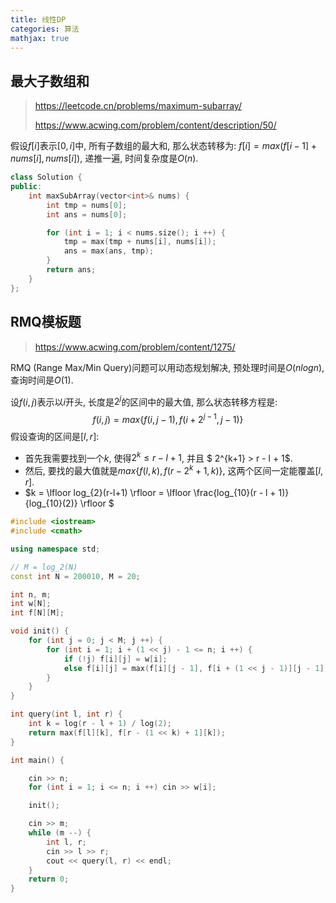 ```yaml
---
title: 线性DP
categories: 算法
mathjax: true
---
```




## 最大子数组和

> https://leetcode.cn/problems/maximum-subarray/
>
> https://www.acwing.com/problem/content/description/50/

假设$f[i]$表示$[0, i]$中, 所有子数组的最大和, 那么状态转移为: $f[i] = max(f[i - 1] + nums[i], nums[i])$, 递推一遍, 时间复杂度是$O(n)$.

```cpp
class Solution {
public:
    int maxSubArray(vector<int>& nums) {
        int tmp = nums[0];
        int ans = nums[0];

        for (int i = 1; i < nums.size(); i ++) {
            tmp = max(tmp + nums[i], nums[i]);
            ans = max(ans, tmp);
        }
        return ans;
    }
};
```



## RMQ模板题

> https://www.acwing.com/problem/content/1275/

RMQ (Range Max/Min Query)问题可以用动态规划解决, 预处理时间是$O(nlogn)$, 查询时间是$O(1)$.

设$f(i, j)$表示以$i$开头, 长度是$2^j$的区间中的最大值, 那么状态转移方程是:
$$
f(i, j) = max\{f(i, j - 1), f(i + 2^{j-1}, j-1)\}
$$
假设查询的区间是$[l, r]$:

* 首先我需要找到一个$k$, 使得$2^{k} \leqslant r - l + 1$, 并且 $ 2^{k+1} > r - l + 1$.
* 然后, 要找的最大值就是$max\{f(l, k), f(r - 2^k + 1, k)\}$, 这两个区间一定能覆盖$[l, r]$​.
* $k = \lfloor log_{2}(r-l+1) \rfloor = \lfloor \frac{log_{10}(r - l + 1)}{log_{10}(2)} \rfloor $

```cpp
#include <iostream>
#include <cmath>

using namespace std;

// M = log_2(N)
const int N = 200010, M = 20;

int n, m;
int w[N];
int f[N][M];

void init() {
    for (int j = 0; j < M; j ++) {
        for (int i = 1; i + (1 << j) - 1 <= n; i ++) {
            if (!j) f[i][j] = w[i];
            else f[i][j] = max(f[i][j - 1], f[i + (1 << j - 1)][j - 1]);
        }
    }
}

int query(int l, int r) {
    int k = log(r - l + 1) / log(2);
    return max(f[l][k], f[r - (1 << k) + 1][k]);
}

int main() {

    cin >> n;
    for (int i = 1; i <= n; i ++) cin >> w[i];

    init();

    cin >> m;
    while (m --) {
        int l, r;
        cin >> l >> r;
        cout << query(l, r) << endl;
    }
    return 0;
}
```



